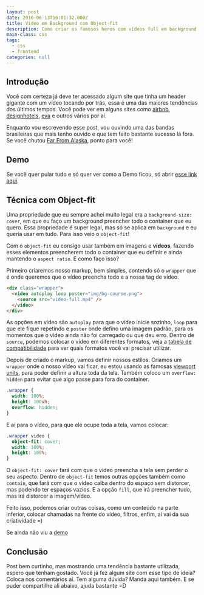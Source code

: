 ```yaml
---
layout: post
date: 2016-06-13T16:01:32.000Z
title: Video em Background com Object-fit
description: Como criar os famosos heros com vídeos full em background usando o object-fit.
main-class: css
tags:
  - css
  - frontend
categories: null
---
```


## Introdução

Você com certeza já deve ter acessado algum site que tinha um header gigante com um vídeo tocando por trás, essa é uma das maiores tendências dos últimos tempos. Você pode ver em alguns sites como [airbnb](https://www.airbnb.com.br/), [designhotels](https://www.designhotels.com/original-experiences), [eva](http://www.eva.co/) e outros vários por aí.

Enquanto vou escrevendo esse post, vou ouvindo uma das bandas brasileiras que mais tenho ouvido e que tem feito bastante sucesso lá fora. Se você chutou [Far From Alaska](https://open.spotify.com/artist/1ztNPX8z169arfAY0TWFLB), ponto para você!

## Demo

Se você quer pular tudo e só quer ver como a Demo ficou, só abrir [esse link aqui](https://labs.willianjusten.com.br/video-background/).

## Técnica com Object-fit

Uma propriedade que eu sempre achei muito legal era a `background-size: cover`, em que eu faço um background preencher todo o container que eu quero. Essa propriedade é super legal, mas só se aplica em `background` e eu queria usar em tudo. Para isso veio o `object-fit`!

Com o `object-fit` eu consigo usar também em imagens e **vídeos**, fazendo esses elementos preencherem todo o container que eu definir e ainda mantendo o `aspect ratio`. E como faço isso?

Primeiro criaremos nosso markup, bem simples, contendo só o `wrapper` que é onde queremos que o vídeo preencha todo e a nossa tag de vídeo.

```html
<div class="wrapper">
  <video autoplay loop poster="img/bg-course.png">
    <source src="video-full.mp4" />
  </video>
</div>
```

As opções em vídeo são `autoplay` para que o vídeo inicie sozinho, `loop` para que ele fique repetindo e `poster` onde defino uma imagem padrão, para os momentos que o vídeo ainda não foi carregado ou que deu erro. Dentro de `source`, podemos colocar o vídeo em diferentes formatos, veja a [tabela de compatibilidade](http://caniuse.com/#search=video) para ver quais formatos você vai precisar utilizar.

Depois de criado o markup, vamos definir nossos estilos. Criamos um `wrapper` onde o nosso vídeo vai ficar, eu estou usando as famosas [viewport units](http://desenvolvimentoparaweb.com/css/unidades-css-rem-vh-vw-vmin-vmax-ex-ch/), para poder definir a altura toda da tela. Também coloco um `overflow: hidden` para evitar que algo passe para fora do container.

```css
.wrapper {
  width: 100%;
  height: 100vh;
  overflow: hidden;
}
```

E aí para o vídeo, para que ele ocupe toda a tela, vamos colocar:

```css
.wrapper video {
  object-fit: cover;
  width: 100%;
  height: 100%;
}
```

O `object-fit: cover` fará com que o vídeo preencha a tela sem perder o seu aspecto. Dentro de `object-fit` temos outras opções também como `contain`, que fará com que o vídeo caiba dentro do espaço sem distorcer, mas podendo ter espaços vazios. E a opção `fill`, que irá preencher tudo, mas irá distorcer a imagem/vídeo.

Feito isso, podemos criar outras coisas, como um conteúdo na parte inferior, colocar chamadas na frente do vídeo, filtros, enfim, aí vai da sua criatividade =)

Se ainda não viu a [demo](https://labs.willianjusten.com.br/video-background/)

## Conclusão

Post bem curtinho, mas mostrando uma tendência bastante utilizada, espero que tenham gostado. Você já fez algum site com esse tipo de ideia? Coloca nos comentários aí. Tem alguma dúvida? Manda aqui também. E se puder compartilhe ali abaixo, ajuda bastante =D

